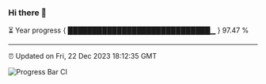 ### Hi there 👋

⏳ Year progress { █████████████████████████████▁ } 97.47 %

---

⏰ Updated on Fri, 22 Dec 2023 18:12:35 GMT

![Progress Bar CI](https://github.com/liununu/liununu/workflows/Progress%20Bar%20CI/badge.svg)
